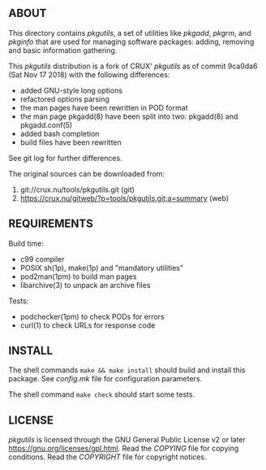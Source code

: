 ABOUT
-----
This directory contains _pkgutils_, a set of utilities like _pkgadd_,
_pkgrm_, and _pkginfo_ that are used for managing software packages:
adding, removing and basic information gathering.

This _pkgutils_ distribution is a fork of CRUX' _pkgutils_ as of
commit 9ca0da6 (Sat Nov 17 2018) with the following differences:
  * added GNU-style long options
  * refactored options parsing
  * the man pages have been rewritten in POD format
  * the man page pkgadd(8) have been split into two:
    pkgadd(8) and pkgadd.conf(5)
  * added bash completion
  * build files have been rewritten

See git log for further differences.

The original sources can be downloaded from:
  1. git://crux.nu/tools/pkgutils.git                        (git)
  2. https://crux.nu/gitweb/?p=tools/pkgutils.git;a=summary  (web)

REQUIREMENTS
------------
Build time:
  * c99 compiler
  * POSIX sh(1p), make(1p) and "mandatory utilities"
  * pod2man(1pm) to build man pages
  * libarchive(3) to unpack an archive files

Tests:
  * podchecker(1pm) to check PODs for errors
  * curl(1) to check URLs for response code

INSTALL
-------
The shell commands `make && make install` should build and install
this package.  See _config.mk_ file for configuration parameters.

The shell command `make check` should start some tests.

LICENSE
-------
_pkgutils_ is licensed through the GNU General Public License v2 or
later <https://gnu.org/licenses/gpl.html>.
Read the _COPYING_ file for copying conditions.
Read the _COPYRIGHT_ file for copyright notices.

<!-- vim:sw=2:ts=2:sts=2:et:cc=72:tw=70
End of file. -->
